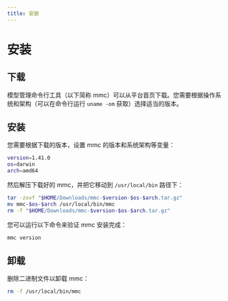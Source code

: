 ```yaml
---
title: 安装
---
```


# 安装

## 下载

模型管理命令行工具（以下简称 mmc）可以从平台首页下载。您需要根据操作系统和架构（可以在命令行运行 `uname -om` 获取）选择适当的版本。

## 安装

您需要根据下载的版本，设置 mmc 的版本和系统架构等变量：

``` bash
version=1.41.0
os=darwin
arch=amd64
```

然后解压下载好的 mmc，并把它移动到 `/usr/local/bin` 路径下：

``` bash
tar -zxvf "$HOME/Downloads/mmc-$version-$os-$arch.tar.gz"
mv mmc-$os-$arch /usr/local/bin/mmc
rm -f "$HOME/Downloads/mmc-$version-$os-$arch.tar.gz"
```

您可以运行以下命令来验证 mmc 安装完成：

``` bash
mmc version
```
## 卸载

删除二进制文件以卸载 mmc：

``` bash
rm -f /usr/local/bin/mmc
```
